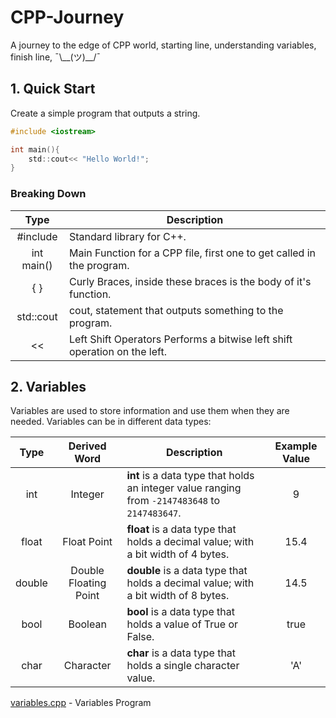 # CPP-Journey
A journey to the edge of CPP world, starting line, understanding variables, finish line, ¯\\__(ツ)_\_/¯

## 1. Quick Start

Create a simple program that outputs a string.

```c
#include <iostream>

int main(){
    std::cout<< "Hello World!";
}
```

### Breaking Down

|         Type        | Description                                                               |
|:-------------------:|---------------------------------------------------------------------------|
| #include <iostream> | Standard library for C++.                                                 |
|      int main()     | Main Function for a CPP file, first one to get called in the program.     |
|         { }         | Curly Braces, inside these braces is the body of it's function.           |
|      std::cout      | cout, statement that outputs something to the program.                    |
|          <<         | Left Shift Operators Performs a bitwise left shift operation on the left. |

## 2. Variables

Variables are used to store information and use them when they are needed. Variables can be in different data types:

|  Type  |      Derived Word     | Description                                                                                    | Example Value |
|:------:|:---------------------:|------------------------------------------------------------------------------------------------|:-------------:|
|   int  |        Integer        | **int** is a data type that holds an integer value ranging from `-2147483648` to `2147483647`. |       9       |
|  float |      Float Point      | **float** is a data type that holds a decimal value; with a bit width of 4 bytes.              |      15.4     |
| double | Double Floating Point | **double** is a data type that holds a decimal value; with a bit width of 8 bytes.             |      14.5     |
|  bool  |        Boolean        | **bool** is a data type that holds a value of True or False.                                   |      true     |
|  char  |       Character       | **char** is a data type that holds a single character value.                                   |      'A'      |

[variables.cpp](variables.cpp) - Variables Program